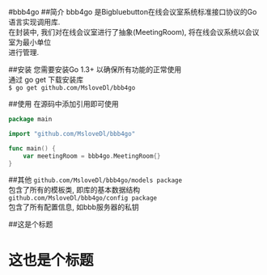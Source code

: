 #bbb4go
##简介
bbb4go 是Bigbluebutton在线会议室系统标准接口协议的Go语言实现调用库. <br>
在封装中, 我们对在线会议室进行了抽象(MeetingRoom), 将在线会议系统以会议室为最小单位<br>
进行管理.

##安装
您需要安装Go 1.3+ 以确保所有功能的正常使用<br>
通过 go get 下载安装库 <br>
`$ go get github.com/MsloveDl/bbb4go` 

##使用
在源码中添加引用即可使用<br>
```go
package main

import "github.com/MsloveDl/bbb4go"

func main() {
    var meetingRoom = bbb4go.MeetingRoom{}
}
```
##其他
`github.com/MsloveDl/bbb4go/models package` <br>
包含了所有的模板类, 即库的基本数据结构 <br>
`github.com/MsloveDl/bbb4go/config package` <br>
包含了所有配置信息, 如bbb服务器的私钥

##这是个标题

这也是个标题
=============
